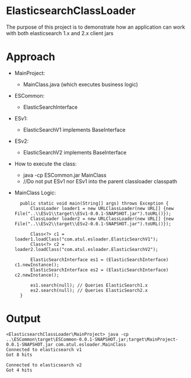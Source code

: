 # ElasticsearchClassLoader
The purpose of this project is to demonstrate how an application can work with both elasticsearch 1.x and 2.x client jars

# Approach

* MainProject:
  * MainClass.java  (which executes business logic)

* ESCommon:
  * ElasticSearchInterface

* ESv1:
  * ElasticSearchV1 implements BaseInterface

* ESv2:
  * ElasticSearchV2 implements BaseInterface

* How to execute the class:
  * java -cp ESCommon.jar MainClass
  * //Do not put ESv1 nor ESv1 into the parent classloader classpath

* MainClass Logic:

      	public static void main(String[] args) throws Exception {
    	    ClassLoader loader1 = new URLClassLoader(new URL[] {new File("..\\ESv1\\target\\ESv1-0.0.1-SNAPSHOT.jar").toURL()});
    	    ClassLoader loader2 = new URLClassLoader(new URL[] {new File("..\\ESv2\\target\\ESv2-0.0.1-SNAPSHOT.jar").toURL()});
    
    	    Class<?> c1 = loader1.loadClass("com.atul.esloader.ElasticSearchV1");
    	    Class<?> c2 = loader2.loadClass("com.atul.esloader.ElasticSearchV2");
    
    	    ElasticSearchInterface es1 = (ElasticSearchInterface) c1.newInstance();
    	    ElasticSearchInterface es2 = (ElasticSearchInterface) c2.newInstance();
    
    	    es1.search(null); // Queries ElasticSearch1.x
    	    es2.search(null); // Queries ElasticSearch2.x
    	}

# Output

    <ElasticsearchClassLoader\MainProject> java -cp ..\ESCommon\target\ESCommon-0.0.1-SNAPSHOT.jar;target\MainProject-0.0.1-SNAPSHOT.jar com.atul.esloader.MainClass
    Connected to elasticsearch v1
    Got 8 hits
    
    Connected to elasticsearch v2
    Got 4 hits